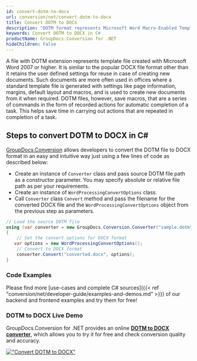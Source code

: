 ```yaml
---
id: convert-dotm-to-docx
url: conversion/net/convert-dotm-to-docx
title: Convert DOTM to DOCX
description: "DOTM format represents Microsoft Word Macro-Enabled Template with .dotm extension. Learn how to convert DOTM to DOCX file programmatically in C# language using GroupDocs.Conversion for .NET library."
keywords: Convert DOTM to DOCX in C#
productName: GroupDocs.Conversion for .NET
hideChildren: False
---
```


A file with DOTM extension represents template file created with Microsoft Word 2007 or higher. It is similar to the popular DOCX file format other than it retains the user defined settings for reuse in case of creating new documents. Such documents are more often used in offices where a standard template file is generated with settings like page information, margins, default layout and macros, and is used to create new documents from it when required. DOTM files, however, save macros, that are a series of commands in the form of recorded actions for automatic completion of a task. This helps save time in carrying out actions that are repeated in completion of a task.

## Steps to convert DOTM to DOCX in C#

[GroupDocs.Conversion](https://products.groupdocs.com/conversion/net) allows developers to convert the DOTM file to DOCX format in an easy and intuitive way just using a few lines of code as described below:

* Create an instance of `Converter` class and pass source DOTM file path as a constructor parameter. You may specify absolute or relative file path as per your requirements. 
* Create an instance of `WordProcessingConvertOptions` class.
* Call `Converter` class `Convert` method and pass the filename for the converted DOCX file and the `WordProcessingConvertOptions` object from the previous step as parameters.

```csharp
// Load the source DOTM file
using (var converter = new GroupDocs.Conversion.Converter("sample.dotm"))
{
    // Set the convert options for DOCX format
   var options = new WordProcessingConvertOptions();
    // Convert to DOCX format
    converter.Convert("converted.docx", options);
}
```

### Code Examples

Please find more [use-cases and complete C# sources]({{< ref "conversion/net/developer-guide/examples-and-demos.md" >}}) of our backend and frontend examples and try them for free!

### DOTM to DOCX Live Demo

GroupDocs.Conversion for .NET provides an online [**DOTM to DOCX converter**](https://products.groupdocs.app/conversion/dotm-to-docx), which allows you to try it for free and check conversion quality and accuracy.

[!["Convert DOTM to DOCX"](conversion/net/images/convert-to-docx/convert-dotm-to-docx.png)](https://products.groupdocs.app/conversion/dotm-to-docx)